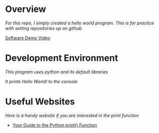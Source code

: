 # Overview

_For this repo, I simply created a hello world program. This is for practice with setting repositories up on github_

[Software Demo Video](http://youtube.link.goes.here)

# Development Environment

_This program uses python and its default libraries_

_It prints Hello World! to the console_

# Useful Websites

_Here is a handy website if you are interested in the print function_
* [Your Guide to the Python print() Function](https://realpython.com/python-print/)
